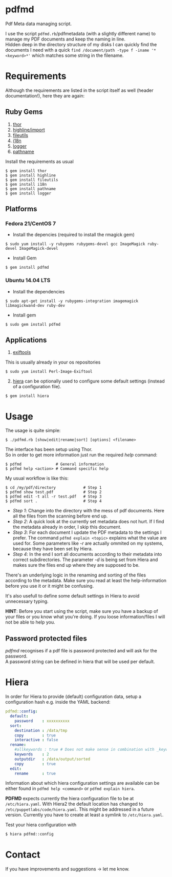 # pdfmd
Pdf Meta data managing script.

I use the script `pdfmd.rb`/pdfmetadata (with a slightly different name) to manage my PDF documents and keep the naming in line.  
Hidden deep in the directory structure of my disks I can quickly find the
documents I need with a quick `find /document/path -type f -iname
'*<keyword>*'` which matches some string in the filename.

# Requirements

Although the requirements are listed in the script itself as well (header documentation!), here they are again:

## Ruby Gems

1. [thor](https://rubygems.org/gems/thor)
2. [highline/import](https://rubygems.org/gems/highline)
3. [fileutils](https://rubygems.org/gems/fileutils)
4. [i18n](https://rubygems.org/gems/i18n)
5. [logger]()
6. [pathname]()

Install the requirements as usual

```
$ gem install thor
$ gem install highline
$ gem install fileutils
$ gem install i18n
$ gem install pathname
$ gem install logger
```

## Platforms
### Fedora 21/CentOS 7
* Install the depencies (required to install the rmagick gem)

```
$ sudo yum install -y rubygems rubygems-devel gcc ImageMagick ruby-devel ImageMagick-devel
```

* Install Gem

``` 
$ gem install pdfmd
```

### Ubuntu 14.04 LTS

* Install the dependencies

```
$ sudo apt-get install -y rubygems-integration imagemagick libmagickwand-dev ruby-dev
``` 

* Install gem

``` 
$ sudo gem install pdfmd
``` 


## Applications

1. [exiftools](http://www.sno.phy.queensu.ca/~phil/exiftool/)

This is usually already in your os repositories

```
$ sudo yum install Perl-Image-Exiftool
```

2. [hiera](https://rubygems.org/gems/hiera) can be optionally used to configure
some default settings (instead of a configuration file).

```
$ gem install hiera
``` 

# Usage

The usage is quite simple:

```
$ ./pdfmd.rb [show|edit|rename|sort] [options] <filename>
```

The interface has been setup using Thor.  
So in order to get more information just run the required _help_ command:

``` 
$ pdfmd               # General information
$ pdfmd help <action> # Command specific help
```

My usual workflow is like this:

``` 
$ cd /my/pdf/directory            # Step 1
$ pdfmd show test.pdf             # Step 2
$ pdfmd edit -t all -r test.pdf   # Step 3
$ pdfmd sort .                    # Step 4
``` 

* _Step 1_: Change into the directory with the mess of pdf documents. Here all the files from the scanning before end up.
* _Step 2_: A quick look at the currently set metadata does not hurt. If I find the metadata already in order, I skip this document.
* _Step 3_: For each document I update the PDF metadata to the settings I prefer. The command `pdfmd explain <topic>` explains what the value are used for. Some parameters like _-r_ are actually ommited on my systems, because they have been set by Hiera.
* _Step 4_: In the end I sort all documents according to their metadata into correct subdirectories. The parameter _-d_ is being set from Hiera and makes sure the files end up where they are supposed to be.


There's an underlying logic in the renaming and sorting of the files according to the metadata. Make sure you read at least the help-information before you use it or it might be confusing.

It's also usefull to define some default settings in Hiera to avoid unnecessary typing.

__HINT__: Before you start using the script, make sure you have a backup of your files or you know what you're doing. If you loose information/files I will not be able to help you.


## Password protected files

_pdfmd_ recognises if a pdf file is password protected and will ask for the password.  
A password string can be defined in hiera that will be used per default.


# Hiera
 
In order for Hiera to provide (default) configuration data, setup a configuration hash e.g. inside the YAML backend:

``` YAML
pdfmd::config:
  default:
    password    : xxxxxxxxxx
  sort:
    destination : /data/tmp
    copy        : true
    interactive : false
  rename:
    #allkeywords : true # Does not make sense in combination with _keywords_
    keywords    : 2
    outputdir   : /data/output/sorted
    copy        : true
  edit:
    rename      : true

```

Information about which hiera configuration settings are available can be either found in `pdfmd help <command>` or `pdfmd explain hiera`.

**PDFMD** expects currently the hiera configuration file to be at `/etc/hiera.yaml`. With Hiera2 the default location has changed to `/etc/puppetlabs/code/hiera.yaml`. This might be addressed in a future version. Currently you have to create at least a symlink to `/etc/hiera.yaml`.

Test your hiera configuration with

``` bash
$ hiera pdfmd::config
``` 

# Contact

If you have improvements and suggestions -> let me know.

